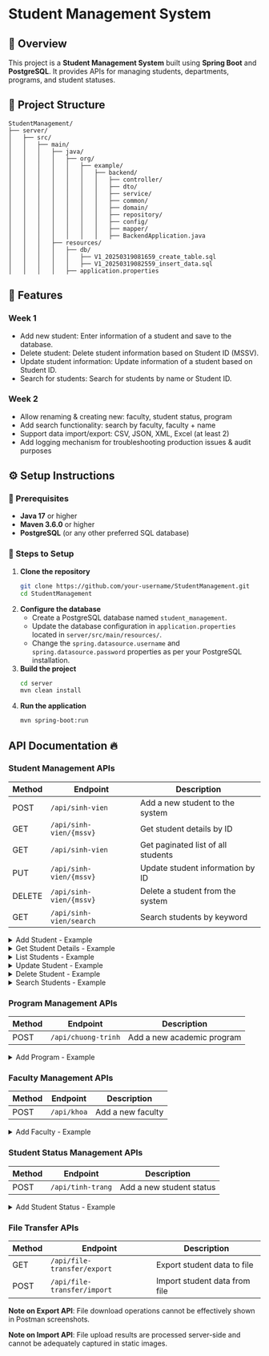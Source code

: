 # Student Management System

## 📌 Overview
This project is a **Student Management System** built using **Spring Boot** and **PostgreSQL**. It provides APIs for managing students, departments, programs, and student statuses.

## 📂 Project Structure

```
StudentManagement/
├── server/
│   ├── src/
│   │   ├── main/
│   │   │   ├── java/
│   │   │   │   ├── org/
│   │   │   │   │   ├── example/
│   │   │   │   │   │   ├── backend/
│   │   │   │   │   │   │   ├── controller/
│   │   │   │   │   │   │   ├── dto/
│   │   │   │   │   │   │   ├── service/
│   │   │   │   │   │   │   ├── common/
│   │   │   │   │   │   │   ├── domain/
│   │   │   │   │   │   │   ├── repository/
│   │   │   │   │   │   │   ├── config/
│   │   │   │   │   │   │   ├── mapper/
│   │   │   │   │   │   │   ├── BackendApplication.java
│   │   │   ├── resources/
│   │   │   │   ├── db/
│   │   │   │   │   ├── V1_20250319081659_create_table.sql
│   │   │   │   │   ├── V1_20250319082559_insert_data.sql
│   │   │   │   ├── application.properties
```

## 🚀 Features

### Week 1
- Add new student: Enter information of a student and save to the database.
- Delete student: Delete student information based on Student ID (MSSV).
- Update student information: Update information of a student based on Student ID.
- Search for students: Search for students by name or Student ID.

### Week 2
- Allow renaming & creating new: faculty, student status, program
- Add search functionality: search by faculty, faculty + name
- Support data import/export: CSV, JSON, XML, Excel (at least 2)
- Add logging mechanism for troubleshooting production issues & audit purposes

## ⚙️ Setup Instructions

### **📌 Prerequisites**
- **Java 17** or higher
- **Maven 3.6.0** or higher
- **PostgreSQL** (or any other preferred SQL database)

### **🔧 Steps to Setup**
1. **Clone the repository**
   ```sh
   git clone https://github.com/your-username/StudentManagement.git
   cd StudentManagement

2. **Configure the database**
   - Create a PostgreSQL database named `student_management`.
   - Update the database configuration in `application.properties` located in `server/src/main/resources/`.
   - Change the `spring.datasource.username` and `spring.datasource.password` properties as per your PostgreSQL installation.
3. **Build the project**
    ```sh
    cd server
    mvn clean install
    ```
4. **Run the application**
    ```sh
   mvn spring-boot:run
    ```

## API Documentation 🔥

### Student Management APIs

| Method | Endpoint | Description |
|--------|----------|-------------|
| POST | `/api/sinh-vien` | Add a new student to the system |
| GET | `/api/sinh-vien/{mssv}` | Get student details by ID |
| GET | `/api/sinh-vien` | Get paginated list of all students |
| PUT | `/api/sinh-vien/{mssv}` | Update student information by ID |
| DELETE | `/api/sinh-vien/{mssv}` | Delete a student from the system |
| GET | `/api/sinh-vien/search` | Search students by keyword |

<details>
<summary>Add Student - Example</summary>

![Add Student](https://res.cloudinary.com/dvzhmi7a9/image/upload/v1742570806/StudentManagement/1-AddStudent.png)

</details>

<details>
<summary>Get Student Details - Example</summary>

![Get Student Details](https://res.cloudinary.com/dvzhmi7a9/image/upload/v1742570933/StudentManagement/2-GetStudent.png)

</details>

<details>
<summary>List Students - Example</summary>

![List Students](https://res.cloudinary.com/dvzhmi7a9/image/upload/v1742571000/StudentManagement/3-ListStudents.png)

</details>

<details>
<summary>Update Student - Example</summary>

![Update Student](https://res.cloudinary.com/dvzhmi7a9/image/upload/v1742571066/StudentManagement/4-UpdateStudent.png)

</details>

<details>
<summary>Delete Student - Example</summary>

![Delete Student](https://res.cloudinary.com/dvzhmi7a9/image/upload/v1742571131/StudentManagement/5-DeleteStudent.png)

</details>

<details>
<summary>Search Students - Example</summary>

![Search Students](https://res.cloudinary.com/dvzhmi7a9/image/upload/v1742571196/StudentManagement/6-SearchStudents.png)

</details>

### Program Management APIs

| Method | Endpoint | Description |
|--------|----------|-------------|
| POST | `/api/chuong-trinh` | Add a new academic program |

<details>
<summary>Add Program - Example</summary>

![Add Program](https://res.cloudinary.com/dvzhmi7a9/image/upload/v1742571261/StudentManagement/7-AddProgram.png)

</details>

### Faculty Management APIs

| Method | Endpoint | Description |
|--------|----------|-------------|
| POST | `/api/khoa` | Add a new faculty |

<details>
<summary>Add Faculty - Example</summary>

![Add Faculty](https://res.cloudinary.com/dvzhmi7a9/image/upload/v1742570806/StudentManagement/8-AddFaculty.png)

</details>

### Student Status Management APIs

| Method | Endpoint | Description |
|--------|----------|-------------|
| POST | `/api/tinh-trang` | Add a new student status |

<details>
<summary>Add Student Status - Example</summary>

![Add Student Status](https://res.cloudinary.com/dvzhmi7a9/image/upload/v1742570806/StudentManagement/9-AddStatus.png)

</details>

### File Transfer APIs

| Method | Endpoint | Description |
|--------|----------|-------------|
| GET | `/api/file-transfer/export` | Export student data to file |
| POST | `/api/file-transfer/import` | Import student data from file |

**Note on Export API**: File download operations cannot be effectively shown in Postman screenshots.

**Note on Import API**: File upload results are processed server-side and cannot be adequately captured in static images.